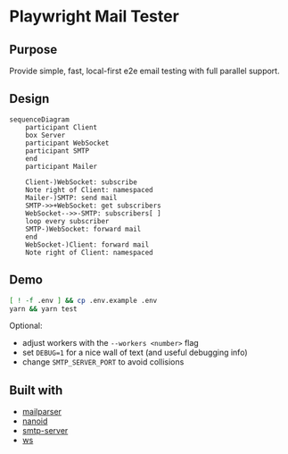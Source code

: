 # Playwright Mail Tester

## Purpose

Provide simple, fast, local-first e2e email testing with full parallel support.

## Design

```mermaid
sequenceDiagram
    participant Client
    box Server
    participant WebSocket
    participant SMTP
    end
    participant Mailer

    Client-)WebSocket: subscribe
    Note right of Client: namespaced
    Mailer-)SMTP: send mail
    SMTP->>+WebSocket: get subscribers
    WebSocket-->>-SMTP: subscribers[ ]
    loop every subscriber
    SMTP-)WebSocket: forward mail
    end
    WebSocket-)Client: forward mail
    Note right of Client: namespaced
```

## Demo

```sh
[ ! -f .env ] && cp .env.example .env
yarn && yarn test
```

Optional:

- adjust workers with the `--workers <number>` flag
- set `DEBUG=1` for a nice wall of text (and useful debugging info)
- change `SMTP_SERVER_PORT` to avoid collisions

## Built with

- [mailparser](https://github.com/nodemailer/mailparser)
- [nanoid](https://github.com/ai/nanoid)
- [smtp-server](https://github.com/nodemailer/smtp-server)
- [ws](https://github.com/websockets/ws)
